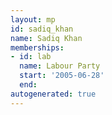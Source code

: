 ```yaml
---
layout: mp
id: sadiq_khan
name: Sadiq Khan
memberships:
- id: lab
  name: Labour Party
  start: '2005-06-28'
  end: 
autogenerated: true
---
```

